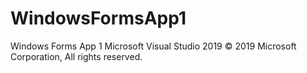 # WindowsFormsApp1
Windows Forms App 1
Microsoft Visual Studio 2019
© 2019 Microsoft Corporation, All rights reserved.
